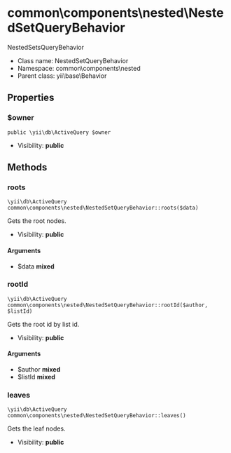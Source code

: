 common\components\nested\NestedSetQueryBehavior
===============

NestedSetsQueryBehavior




* Class name: NestedSetQueryBehavior
* Namespace: common\components\nested
* Parent class: yii\base\Behavior





Properties
----------


### $owner

    public \yii\db\ActiveQuery $owner





* Visibility: **public**


Methods
-------


### roots

    \yii\db\ActiveQuery common\components\nested\NestedSetQueryBehavior::roots($data)

Gets the root nodes.



* Visibility: **public**


#### Arguments
* $data **mixed**



### rootId

    \yii\db\ActiveQuery common\components\nested\NestedSetQueryBehavior::rootId($author, $listId)

Gets the root id by list id.



* Visibility: **public**


#### Arguments
* $author **mixed**
* $listId **mixed**



### leaves

    \yii\db\ActiveQuery common\components\nested\NestedSetQueryBehavior::leaves()

Gets the leaf nodes.



* Visibility: **public**


